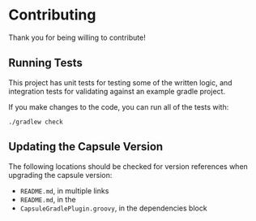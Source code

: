 # Contributing

Thank you for being willing to contribute!

## Running Tests

This project has unit tests for testing some of the written logic, and integration tests for validating against an example gradle project.

If you make changes to the code, you can run all of the tests with:

    ./gradlew check

## Updating the Capsule Version

The following locations should be checked for version references when upgrading the capsule version:

* `README.md`, in multiple links
* `README.md`, in the 
* `CapsuleGradlePlugin.groovy`, in the dependencies block
